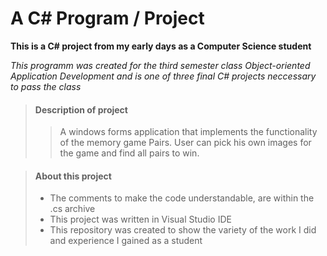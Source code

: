 # A C# Program / Project

**This is a C# project from my early days as a Computer Science student**

_This programm was created for the third semester class Object-oriented Application Development 
and is one of three final C# projects neccessary to pass the class_


> #### Description of project
>
>>A windows forms application that implements the functionality of the memory game Pairs. User can pick his own images for the game and find all pairs to win.


> #### About this project
>
> - The comments to make the code understandable, are within the .cs archive
> - This project was written in Visual Studio IDE
> - This repository was created to show the variety of the work I did and experience I gained as a student
>

